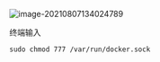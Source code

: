 ![image-20210807134024789](https://tva1.sinaimg.cn/large/008i3skNgy1gt866b86xmj311k038jsd.jpg)

终端输入

```
sudo chmod 777 /var/run/docker.sock
```

